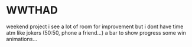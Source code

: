 # WWTHAD
weekend project
i see a lot of room for improvement but i dont have time atm 
like jokers (50:50, phone a friend...)
a bar to show progress
some win animations...
